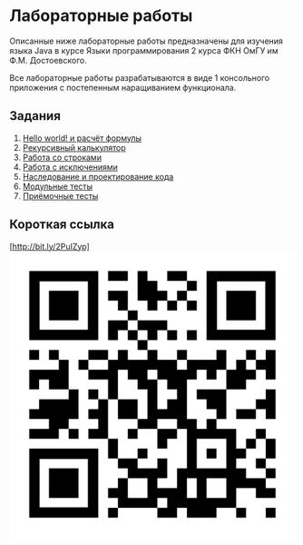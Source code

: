 # Лабораторные работы

Описанные ниже лабораторные работы предназначены для изучения языка Java в курсе Языки программирования 2 курса ФКН ОмГУ им Ф.М. Достоевского.

Все лабораторные работы разрабатываются в виде 1 консольного приложения с постепенным наращиванием функционала.

## Задания

1. [Hello world! и расчёт формулы](./Labs/Lab01.md)
2. [Рекурсивный калькулятор](./Labs/Lab02.md)
3. [Работа со строками](./Labs/Lab03.md)
4. [Работа с исключениями](./Labs/Lab04.md)
5. [Наследование и проектирование кода](./Labs/Lab05.md)
6. [Модульные тесты](./Labs/Lab06.md)
7. [Приёмочные тесты](./Labs/Lab07.md)

## Короткая ссылка

[http://bit.ly/2PuIZyp]
![QR](./Files/qr-code.png)
